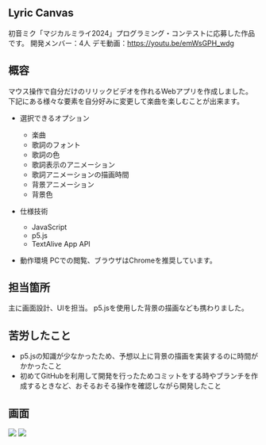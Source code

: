 ## Lyric Canvas
初音ミク「マジカルミライ2024」プログラミング・コンテストに応募した作品です。
開発メンバー：4人
デモ動画：https://youtu.be/emWsGPH_wdg

## 概容
マウス操作で自分だけのリリックビデオを作れるWebアプリを作成しました。下記にある様々な要素を自分好みに変更して楽曲を楽しむことが出来ます。

+ 選択できるオプション
    + 楽曲
    + 歌詞のフォント
    + 歌詞の色
    + 歌詞表示のアニメーション
    + 歌詞アニメーションの描画時間
    + 背景アニメーション
    + 背景色

+ 仕様技術
    + JavaScript
    + p5.js
    + TextAlive App API

+ 動作環境
    PCでの閲覧、ブラウザはChromeを推奨しています。

## 担当箇所
主に画面設計、UIを担当。
p5.jsを使用した背景の描画なども携わりました。

## 苦労したこと
+ p5.jsの知識が少なかったため、予想以上に背景の描画を実装するのに時間がかかったこと
+ 初めてGitHubを利用して開発を行ったためコミットをする時やブランチを作成するときなど、おそるおそる操作を確認しながら開発したこと


## 画面
<img src="https://github.com/user-attachments/assets/7c02e9b5-e803-4d55-aa6c-3a60fa0e6211">
<img src="https://github.com/user-attachments/assets/3c4a0a69-1bb3-44a8-9adb-a098f738359f">



